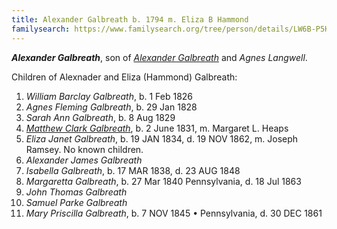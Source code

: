 ```yaml
---
title: Alexander Galbreath b. 1794 m. Eliza B Hammond
familysearch: https://www.familysearch.org/tree/person/details/LW6B-P5H
---
```


***Alexander Galbreath***, son of *[Alexander Galbreath](galbreath-alexander-1753.md)* and *Agnes Langwell*.

Children of Alexnader and Eliza (Hammond) Galbreath:

1. *William Barclay Galbreath*, b. 1 Feb 1826
2. *Agnes Fleming Galbreath*, b. 29 Jan 1828
3. *Sarah Ann Galbreath*, b. 8 Aug 1829
4. *[Matthew Clark Galbreath](galbreath-matthew-clark-1831.md)*, b. 2 June 1831, m. Margaret L. Heaps
5. *Eliza Janet Galbreath*, b. 19 JAN 1834, d. 19 NOV 1862, m. Joseph Ramsey.  No known children.
6. *Alexander James Galbreath*
7. *Isabella Galbreath*, b. 17 MAR 1838, d. 23 AUG 1848
8. *Margaretta Galbreath*, b. 27 Mar 1840 Pennsylvania, d. 18 Jul 1863
9. *John Thomas Galbreath*
10. *Samuel Parke Galbreath*
11. *Mary Priscilla Galbreath*, b. 7 NOV 1845 • Pennsylvania, d. 30 DEC 1861 
